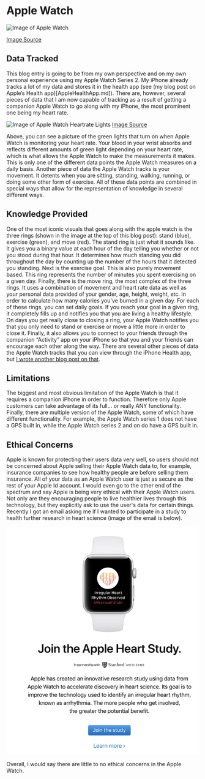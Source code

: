 # Apple Watch

![Image of Apple Watch](https://store.storeimages.cdn-apple.com/4974/as-images.apple.com/is/image/AppleInc/aos/published/images/4/2/42/alu/42-alu-silver-sport-white-s1-grid?wid=270&hei=275&fmt=jpeg&qlt=95&op_usm=0.5,0.5&.v=1512435128675)

[Image Source](https://store.storeimages.cdn-apple.com/4974/as-images.apple.com/is/image/AppleInc/aos/published/images/4/2/42/alu/42-alu-silver-sport-white-s1-grid?wid=270&hei=275&fmt=jpeg&qlt=95&op_usm=0.5,0.5&.v=1512435128675)

## Data Tracked
This blog entry is going to be from my own perspective and on my own personal experience using my Apple Watch Series 2. My iPhone already tracks a lot of my data and stores it in the health app (see (my blog post on Apple’s Health app)[AppleHealthApp.md]). There are, however, several pieces of data that I am now capable of tracking as a result of getting a companion Apple Watch to go along with my iPhone, the most prominent one being my heart rate.

![Image of Apple Watch Heartrate Lights](https://cdn.arstechnica.net/wp-content/uploads/2015/05/DSC00601.jpg)
[Image Source](https://cdn.arstechnica.net/wp-content/uploads/2015/05/DSC00601.jpg)

Above, you can see a picture of the green lights that turn on when Apple Watch is monitoring your heart rate. Your blood in your wrist absorbs and reflects different amounts of green light depending on your heart rate, which is what allows the Apple Watch to make the measurements it makes. This is only one of the different data points the Apple Watch measures on a daily basis.
Another piece of data the Apple Watch tracks is your movement. It detents when you are sitting, standing, walking, running, or doing some other form of exercise. All of these data points are combined in special ways that allow for the representation of knowledge in several different ways.

## Knowledge Provided
One of the most iconic visuals that goes along with the apple watch is the three rings (shown in the image at the top of this blog post): stand (blue), exercise (green), and move (red). The stand ring is just what it sounds like. It gives you a binary value at each hour of the day telling you whether or not you stood during that hour. It determines how much standing you did throughout the day by counting up the number of the hours that it detected you standing. Next is the exercise goal. This is also purely movement based. This ring represents the number of minutes you spent exercising on a given day. Finally, there is the move ring, the most complex of the three rings. It uses a combination of movement and heart rate data as well as your personal data provided of your gender, age, height, weight, etc. in order to calculate how many calories you've burned in a given day.
For each of these rings, you can set daily goals. If you reach your goal in a given ring, it completely fills up and notifies you that you are living a healthy lifestyle. On days you get really close to closing a ring, your Apple Watch notifies you that you only need to stand or exercise or move a little more in order to close it. Finally, it also allows you to connect to your friends through the companion “Activity” app on your iPhone so that you and your friends can encourage each other along the way.
There are several other pieces of data the Apple Watch tracks that you can view through the iPhone Health app, but [I wrote another blog post on that](AppleHealthApp.md).


## Limitations
The biggest and most obvious limitation of the Apple Watch is that it requires a companion iPhone in order to function. Therefore only Apple customers can take advantage of its full… or really ANY functionality. Finally, there are multiple version of the Apple Watch, some of which have different functionality. For example, the Apple Watch series 1 does not have a GPS built in, while the Apple Watch series 2 and on do have a GPS built in.

## Ethical Concerns
Apple is known for protecting their users data very well, so users should not be concerned about Apple selling their Apple Watch data to, for example, insurance companies to see how healthy people are before selling them insurance. All of your data as an Apple Watch user is just as secure as the rest of your Apple Id account. I would even go to the other end of the spectrum and say Apple is being very ethical with their Apple Watch users. Not only are they encouraging people to live healthier lives through this technology, but they explicitly ask to use the user's data for certain things. Recently I got an email asking me if I wanted to participate in a study to health further research in heart science (image of the email is below).

![Image of Apple Watch Stanford Study Email](AppleWatchStudy.png)

 Overall, I would say there are little to no ethical concerns in the Apple Watch.
